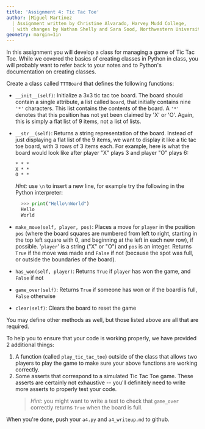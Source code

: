 ```yaml
---
title: 'Assignment 4: Tic Tac Toe'
author: |Miguel Martinez
  | Assignment written by Christine Alvarado, Harvey Mudd College,
  | with changes by Nathan Shelly and Sara Sood, Northwestern University.
geometry: margin=1in
---
```


In this assignment you will develop a class for managing a game of Tic Tac Toe. While we covered the basics of creating classes in Python in class, you will probably want to refer back to your notes and to Python's documentation on creating classes.

Create a class called `TTTBoard` that defines the following functions:

- `__init__(self)`: Initialize a 3x3 tic tac toe board. The board should contain a single attribute, a list called `board`, that initially contains nine `'*'` characters. This list contains the contents of the board. A `'*'` denotes that this position has not yet been claimed by 'X' or 'O'. Again, this is simply a flat list of 9 items, not a list of lists. 
- `__str__(self)`: Returns a string representation of the board. Instead of just displaying a flat list of the 9 items, we want to display it like a tic tac toe board, with 3 rows of 3 items each. For example, here is what the board would look like after player "X" plays 3 and player "O" plays 6:

  ```text
  * * *
  X * *
  O * *
  ```

  _Hint:_ use `\n` to insert a new line, for example try the following in the Python interpreter:

  ```python
    >>> print("Hello\nWorld")
    Hello
    World
  ```

- `make_move(self, player, pos)`: Places a move for `player` in the position `pos` (where the board squares are numbered from left to right, starting in the top left square with 0, and beginning at the left in each new row), if possible. '`player`' is a string ("X" or "O") and `pos` is an integer. Returns `True` if the move was made and `False` if not (because the spot was full, or outside the boundaries of the board).
- `has_won(self, player)`: Returns `True` if `player` has won the game, and `False` if not
- `game_over(self)`: Returns `True` if someone has won or if the board is full, `False` otherwise
- `clear(self)`: Clears the board to reset the game

You may define other methods as well, but those listed above are all that are required.

To help you to ensure that your code is working properly, we have provided 2 additional things:

1. A function (called `play_tic_tac_toe`) outside of the class that allows two players to play the game to make sure your above functions are working correctly.
2. Some asserts that correspond to a simulated Tic Tac Toe game. These asserts are certainly not exhaustive -- you'll definitely need to write more asserts to properly test your code.
   > _Hint:_ you might want to write a test to check that `game_over` correctly returns `True` when the board is full.

When you're done, push your `a4.py` and `a4_writeup.md` to github.



